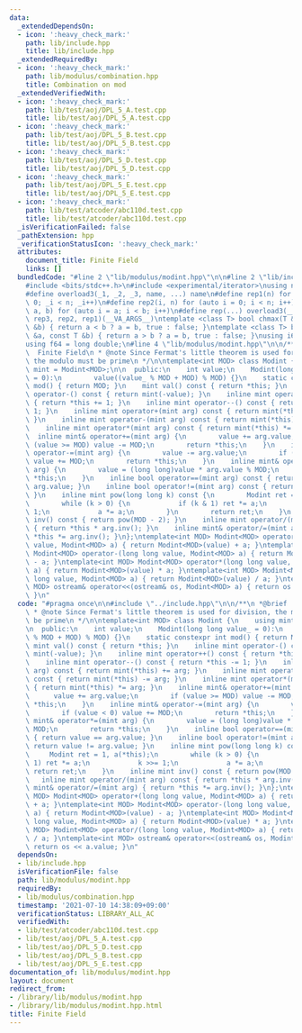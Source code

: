 ```yaml
---
data:
  _extendedDependsOn:
  - icon: ':heavy_check_mark:'
    path: lib/include.hpp
    title: lib/include.hpp
  _extendedRequiredBy:
  - icon: ':heavy_check_mark:'
    path: lib/modulus/combination.hpp
    title: Combination on mod
  _extendedVerifiedWith:
  - icon: ':heavy_check_mark:'
    path: lib/test/aoj/DPL_5_A.test.cpp
    title: lib/test/aoj/DPL_5_A.test.cpp
  - icon: ':heavy_check_mark:'
    path: lib/test/aoj/DPL_5_B.test.cpp
    title: lib/test/aoj/DPL_5_B.test.cpp
  - icon: ':heavy_check_mark:'
    path: lib/test/aoj/DPL_5_D.test.cpp
    title: lib/test/aoj/DPL_5_D.test.cpp
  - icon: ':heavy_check_mark:'
    path: lib/test/aoj/DPL_5_E.test.cpp
    title: lib/test/aoj/DPL_5_E.test.cpp
  - icon: ':heavy_check_mark:'
    path: lib/test/atcoder/abc110d.test.cpp
    title: lib/test/atcoder/abc110d.test.cpp
  _isVerificationFailed: false
  _pathExtension: hpp
  _verificationStatusIcon: ':heavy_check_mark:'
  attributes:
    document_title: Finite Field
    links: []
  bundledCode: "#line 2 \"lib/modulus/modint.hpp\"\n\n#line 2 \"lib/include.hpp\"\n\
    #include <bits/stdc++.h>\n#include <experimental/iterator>\nusing namespace std;\n\
    #define overload3(_1, _2, _3, name, ...) name\n#define rep1(n) for (auto _i =\
    \ 0; _i < n; _i++)\n#define rep2(i, n) for (auto i = 0; i < n; i++)\n#define rep3(i,\
    \ a, b) for (auto i = a; i < b; i++)\n#define rep(...) overload3(__VA_ARGS__,\
    \ rep3, rep2, rep1)(__VA_ARGS__)\ntemplate <class T> bool chmax(T &a, const T\
    \ &b) { return a < b ? a = b, true : false; }\ntemplate <class T> bool chmin(T\
    \ &a, const T &b) { return a > b ? a = b, true : false; }\nusing i64 = long long;\n\
    using f64 = long double;\n#line 4 \"lib/modulus/modint.hpp\"\n\n/**\n *@brief\
    \  Finite Field\n * @note Since Fermat's little theorem is used for division,\
    \ the modulo must be prime\n */\n\ntemplate<int MOD> class Modint {\n    using\
    \ mint = Modint<MOD>;\n\n  public:\n    int value;\n    Modint(long long value_\
    \ = 0):\n        value((value_ % MOD + MOD) % MOD) {}\n    static constexpr int\
    \ mod() { return MOD; }\n    mint val() const { return *this; }\n    inline mint\
    \ operator-() const { return mint(-value); }\n    inline mint operator++() const\
    \ { return *this += 1; }\n    inline mint operator--() const { return *this -=\
    \ 1; }\n    inline mint operator+(mint arg) const { return mint(*this) += arg;\
    \ }\n    inline mint operator-(mint arg) const { return mint(*this) -= arg; }\n\
    \    inline mint operator*(mint arg) const { return mint(*this) *= arg; }\n  \
    \  inline mint& operator+=(mint arg) {\n        value += arg.value;\n        if\
    \ (value >= MOD) value -= MOD;\n        return *this;\n    }\n    inline mint&\
    \ operator-=(mint arg) {\n        value -= arg.value;\n        if (value < 0)\
    \ value += MOD;\n        return *this;\n    }\n    inline mint& operator*=(mint\
    \ arg) {\n        value = (long long)value * arg.value % MOD;\n        return\
    \ *this;\n    }\n    inline bool operator==(mint arg) const { return value ==\
    \ arg.value; }\n    inline bool operator!=(mint arg) const { return value != arg.value;\
    \ }\n    inline mint pow(long long k) const {\n        Modint ret = 1, a(*this);\n\
    \        while (k > 0) {\n            if (k & 1) ret *= a;\n            k >>=\
    \ 1;\n            a *= a;\n        }\n        return ret;\n    }\n    inline mint\
    \ inv() const { return pow(MOD - 2); }\n    inline mint operator/(mint arg) const\
    \ { return *this * arg.inv(); }\n    inline mint& operator/=(mint arg) { return\
    \ *this *= arg.inv(); }\n};\ntemplate<int MOD> Modint<MOD> operator+(long long\
    \ value, Modint<MOD> a) { return Modint<MOD>(value) + a; }\ntemplate<int MOD>\
    \ Modint<MOD> operator-(long long value, Modint<MOD> a) { return Modint<MOD>(value)\
    \ - a; }\ntemplate<int MOD> Modint<MOD> operator*(long long value, Modint<MOD>\
    \ a) { return Modint<MOD>(value) * a; }\ntemplate<int MOD> Modint<MOD> operator/(long\
    \ long value, Modint<MOD> a) { return Modint<MOD>(value) / a; }\ntemplate<int\
    \ MOD> ostream& operator<<(ostream& os, Modint<MOD> a) { return os << a.value;\
    \ }\n"
  code: "#pragma once\n\n#include \"../include.hpp\"\n\n/**\n *@brief  Finite Field\n\
    \ * @note Since Fermat's little theorem is used for division, the modulo must\
    \ be prime\n */\n\ntemplate<int MOD> class Modint {\n    using mint = Modint<MOD>;\n\
    \n  public:\n    int value;\n    Modint(long long value_ = 0):\n        value((value_\
    \ % MOD + MOD) % MOD) {}\n    static constexpr int mod() { return MOD; }\n   \
    \ mint val() const { return *this; }\n    inline mint operator-() const { return\
    \ mint(-value); }\n    inline mint operator++() const { return *this += 1; }\n\
    \    inline mint operator--() const { return *this -= 1; }\n    inline mint operator+(mint\
    \ arg) const { return mint(*this) += arg; }\n    inline mint operator-(mint arg)\
    \ const { return mint(*this) -= arg; }\n    inline mint operator*(mint arg) const\
    \ { return mint(*this) *= arg; }\n    inline mint& operator+=(mint arg) {\n  \
    \      value += arg.value;\n        if (value >= MOD) value -= MOD;\n        return\
    \ *this;\n    }\n    inline mint& operator-=(mint arg) {\n        value -= arg.value;\n\
    \        if (value < 0) value += MOD;\n        return *this;\n    }\n    inline\
    \ mint& operator*=(mint arg) {\n        value = (long long)value * arg.value %\
    \ MOD;\n        return *this;\n    }\n    inline bool operator==(mint arg) const\
    \ { return value == arg.value; }\n    inline bool operator!=(mint arg) const {\
    \ return value != arg.value; }\n    inline mint pow(long long k) const {\n   \
    \     Modint ret = 1, a(*this);\n        while (k > 0) {\n            if (k &\
    \ 1) ret *= a;\n            k >>= 1;\n            a *= a;\n        }\n       \
    \ return ret;\n    }\n    inline mint inv() const { return pow(MOD - 2); }\n \
    \   inline mint operator/(mint arg) const { return *this * arg.inv(); }\n    inline\
    \ mint& operator/=(mint arg) { return *this *= arg.inv(); }\n};\ntemplate<int\
    \ MOD> Modint<MOD> operator+(long long value, Modint<MOD> a) { return Modint<MOD>(value)\
    \ + a; }\ntemplate<int MOD> Modint<MOD> operator-(long long value, Modint<MOD>\
    \ a) { return Modint<MOD>(value) - a; }\ntemplate<int MOD> Modint<MOD> operator*(long\
    \ long value, Modint<MOD> a) { return Modint<MOD>(value) * a; }\ntemplate<int\
    \ MOD> Modint<MOD> operator/(long long value, Modint<MOD> a) { return Modint<MOD>(value)\
    \ / a; }\ntemplate<int MOD> ostream& operator<<(ostream& os, Modint<MOD> a) {\
    \ return os << a.value; }\n"
  dependsOn:
  - lib/include.hpp
  isVerificationFile: false
  path: lib/modulus/modint.hpp
  requiredBy:
  - lib/modulus/combination.hpp
  timestamp: '2021-07-10 14:38:09+09:00'
  verificationStatus: LIBRARY_ALL_AC
  verifiedWith:
  - lib/test/atcoder/abc110d.test.cpp
  - lib/test/aoj/DPL_5_A.test.cpp
  - lib/test/aoj/DPL_5_D.test.cpp
  - lib/test/aoj/DPL_5_B.test.cpp
  - lib/test/aoj/DPL_5_E.test.cpp
documentation_of: lib/modulus/modint.hpp
layout: document
redirect_from:
- /library/lib/modulus/modint.hpp
- /library/lib/modulus/modint.hpp.html
title: Finite Field
---
```

